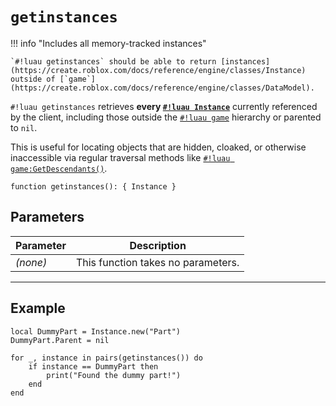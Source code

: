 # `getinstances`

!!! info "Includes all memory-tracked instances"

    `#!luau getinstances` should be able to return [instances](https://create.roblox.com/docs/reference/engine/classes/Instance) outside of [`game`](https://create.roblox.com/docs/reference/engine/classes/DataModel).

`#!luau getinstances` retrieves **every [`#!luau Instance`](https://create.roblox.com/docs/reference/engine/classes/Instance)** currently referenced by the client, including those outside the [`#!luau game`](https://create.roblox.com/docs/reference/engine/classes/DataModel) hierarchy or parented to `nil`.

This is useful for locating objects that are hidden, cloaked, or otherwise inaccessible via regular traversal methods like [`#!luau game:GetDescendants()`](https://create.roblox.com/docs/reference/engine/classes/Instance#GetDescendants).

```luau
function getinstances(): { Instance }
```

## Parameters

| Parameter | Description                      |
|-----------|----------------------------------|
| *(none)*  | This function takes no parameters. |

---

## Example

```luau title="Finding a nil-parented instance" linenums="1"
local DummyPart = Instance.new("Part")
DummyPart.Parent = nil

for _, instance in pairs(getinstances()) do
    if instance == DummyPart then
        print("Found the dummy part!")
    end
end
```
